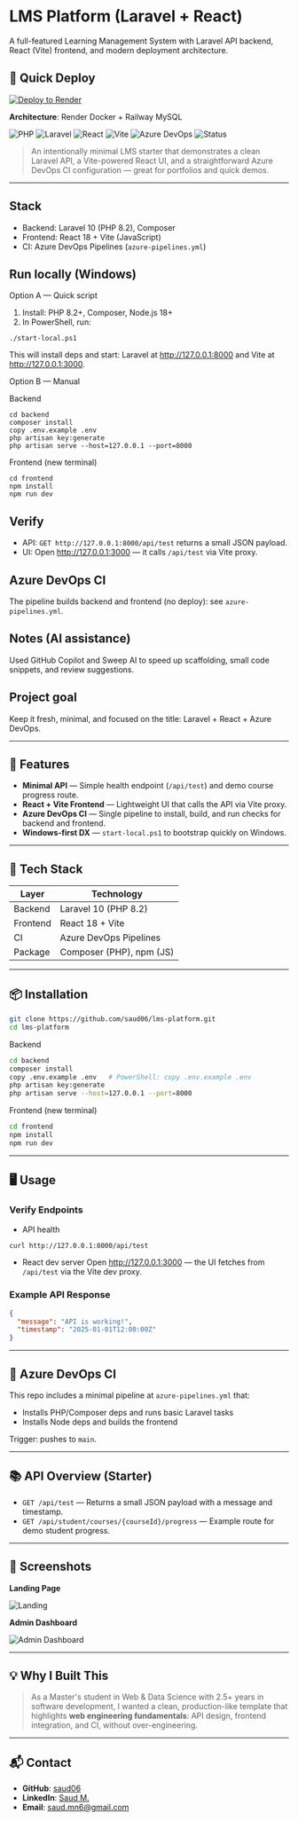 # LMS Platform (Laravel + React)

A full-featured Learning Management System with Laravel API backend, React (Vite) frontend, and modern deployment architecture.

## 🚀 Quick Deploy

[![Deploy to Render](https://render.com/images/deploy-to-render-button.svg)](https://render.com/deploy?repo=https://github.com/saud06/lms-platform)

**Architecture**: Render Docker + Railway MySQL
 
![PHP](https://img.shields.io/badge/PHP-8.2-blue)
![Laravel](https://img.shields.io/badge/Laravel-10-red)
![React](https://img.shields.io/badge/React-18-blue)
![Vite](https://img.shields.io/badge/Vite-Frontend%20Build-purple)
![Azure DevOps](https://img.shields.io/badge/Azure%20DevOps-CI%20Pipeline-0078D7)
![Status](https://img.shields.io/badge/Status-Active-brightgreen)

> An intentionally minimal LMS starter that demonstrates a clean Laravel API, a Vite-powered React UI, and a straightforward Azure DevOps CI configuration — great for portfolios and quick demos.

---

## Stack

- Backend: Laravel 10 (PHP 8.2), Composer
- Frontend: React 18 + Vite (JavaScript)
- CI: Azure DevOps Pipelines (`azure-pipelines.yml`)

## Run locally (Windows)

Option A — Quick script

1. Install: PHP 8.2+, Composer, Node.js 18+
2. In PowerShell, run:
```pwsh
./start-local.ps1
```
This will install deps and start: Laravel at http://127.0.0.1:8000 and Vite at http://127.0.0.1:3000.

Option B — Manual

Backend
```pwsh
cd backend
composer install
copy .env.example .env
php artisan key:generate
php artisan serve --host=127.0.0.1 --port=8000
```

Frontend (new terminal)
```pwsh
cd frontend
npm install
npm run dev
```

## Verify

- API: `GET http://127.0.0.1:8000/api/test` returns a small JSON payload.
- UI: Open http://127.0.0.1:3000 — it calls `/api/test` via Vite proxy.

## Azure DevOps CI

The pipeline builds backend and frontend (no deploy): see `azure-pipelines.yml`.

## Notes (AI assistance)

Used GitHub Copilot and Sweep AI to speed up scaffolding, small code snippets, and review suggestions.

## Project goal

Keep it fresh, minimal, and focused on the title: Laravel + React + Azure DevOps.

---

## 🚀 Features

- **Minimal API** — Simple health endpoint (`/api/test`) and demo course progress route.
- **React + Vite Frontend** — Lightweight UI that calls the API via Vite proxy.
- **Azure DevOps CI** — Single pipeline to install, build, and run checks for backend and frontend.
- **Windows-first DX** — `start-local.ps1` to bootstrap quickly on Windows.

---

## 🧩 Tech Stack

| Layer     | Technology               |
|-----------|--------------------------|
| Backend   | Laravel 10 (PHP 8.2)     |
| Frontend  | React 18 + Vite          |
| CI        | Azure DevOps Pipelines   |
| Package   | Composer (PHP), npm (JS) |

---

## 📦 Installation

```bash
git clone https://github.com/saud06/lms-platform.git
cd lms-platform
```

Backend
```bash
cd backend
composer install
copy .env.example .env   # PowerShell: copy .env.example .env
php artisan key:generate
php artisan serve --host=127.0.0.1 --port=8000
```

Frontend (new terminal)
```bash
cd frontend
npm install
npm run dev
```

---

## 🖥️ Usage

### Verify Endpoints

- API health
```bash
curl http://127.0.0.1:8000/api/test
```

- React dev server
Open http://127.0.0.1:3000 — the UI fetches from `/api/test` via the Vite dev proxy.

### Example API Response

```json
{
  "message": "API is working!",
  "timestamp": "2025-01-01T12:00:00Z"
}
```

---

## 🧪 Azure DevOps CI

This repo includes a minimal pipeline at `azure-pipelines.yml` that:

- Installs PHP/Composer deps and runs basic Laravel tasks
- Installs Node deps and builds the frontend

Trigger: pushes to `main`.

---

## 📚 API Overview (Starter)

- `GET /api/test` — Returns a small JSON payload with a message and timestamp.
- `GET /api/student/courses/{courseId}/progress` — Example route for demo student progress.

---

## 📸 Screenshots

**Landing Page**

![Landing](docs/landing.jpg)

**Admin Dashboard**

![Admin Dashboard](docs/dashboard.PNG)

---

## 💡 Why I Built This

> As a Master's student in Web & Data Science with 2.5+ years in software development, I wanted a clean, production-like template that highlights **web engineering fundamentals**: API design, frontend integration, and CI, without over-engineering.

---

## 📬 Contact

* **GitHub**: [saud06](https://github.com/saud06)
* **LinkedIn**: [Saud M.](https://linkedin.com/in/saud06)
* **Email**: [saud.mn6@gmail.com](mailto:saud.mn6@gmail.com)

